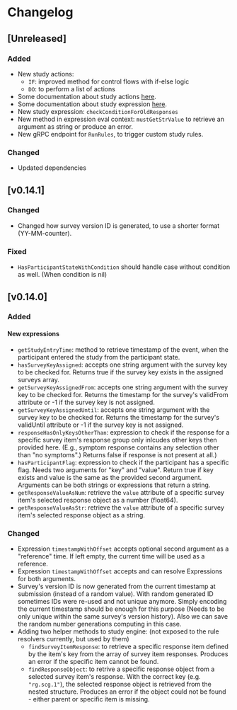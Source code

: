 # Changelog

## [Unreleased]

### Added

- New study actions:
    - `IF`: improved method for control flows with if-else logic
    - `DO`: to perform a list of actions
- Some documentation about study actions [here](docs/studyActions.md).
- Some documentation about study expression [here](docs/studyExpressions.md).
- New study expression: `checkConditionForOldResponses`
- New method in expression eval context: `mustGetStrValue` to retrieve an argument as string or produce an error.
- New gRPC endpoint for `RunRules`, to trigger custom study rules.

### Changed

- Updated dependencies

## [v0.14.1]

### Changed

- Changed how survey version ID is generated, to use a shorter format (YY-MM-counter).

### Fixed

- `HasParticipantStateWithCondition` should handle case without condition as well. (When condition is nil)

## [v0.14.0]

### Added

#### New expressions

- `getStudyEntryTime`: method to retrieve timestamp of the event, when the participant entered the study from the participant state.
- `hasSurveyKeyAssigned`: accepts one string argument with the survey key to be checked for. Returns true if the survey key exists in the assigned surveys array.
- `getSurveyKeyAssignedFrom`:  accepts one string argument with the survey key to be checked for. Returns the timestamp for the survey's validFrom attribute or -1 if the survey key is not assigned.
- `getSurveyKeyAssignedUntil`: accepts one string argument with the survey key to be checked for. Returns the timestamp for the survey's validUntil attribute or -1 if the survey key is not assigned.
- `responseHasOnlyKeysOtherThan`: expression to check if the response for a specific survey item's response group only inlcudes other keys then provided here. (E.g., symptom response contains any selection other than "no symptoms".) Returns false if response is not present at all.)
- `hasParticipantFlag`: expression to check if the participant has a specific flag. Needs two arguments for "key" and "value". Return true if key exists and value is the same as the provided second argument. Arguments can be both strings or expressions that return a string.
- `getResponseValueAsNum`: retrieve the `value` attribute of a specific survey item's selected response object as a number (float64).
- `getResponseValueAsStr`: retrieve the `value` attribute of a specific survey item's selected response object as a string.

### Changed

- Expression `timestampWithOffset` accepts optional second argument as a "reference" time. If left empty, the current time will be used as a reference.
- Expression `timestampWithOffset` accepts and can resolve Expressions for both arguments.
- Survey's version ID is now generated from the current timestamp at submission (instead of a random value). With random generated ID sometimes IDs were re-used and not unique anymore. Simply encoding the current timestamp should be enough for this purpose (Needs to be only unique within the same survey's version history). Also we can save the random number generations computing in this case.
- Adding two helper methods to study engine: (not exposed to the rule resolvers currently, but used by them)
    - `findSurveyItemResponse`: to retrieve a specific response item defined by the item's key from the array of survey item responses. Produces an error if the specific item cannot be found.
    - `findResponseObject`: to retrive a specific response object from a selected survey item's response. With the correct key (e.g. `"rg.scg.1"`), the selected response object is retrieved from the nested structure. Produces an error if the object could not be found - either parent or specific item is missing.

